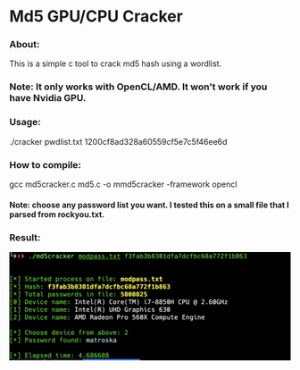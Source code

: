 # Md5 GPU/CPU Cracker

### About:
This is a simple c tool to crack md5 hash using a wordlist. 

### Note: It only works with OpenCL/AMD. It won't work if you have Nvidia GPU.


### Usage: 
./cracker pwdlist.txt 1200cf8ad328a60559cf5e7c5f46ee6d
### How to compile:
gcc md5cracker.c md5.c -o mmd5cracker -framework opencl

#### Note: choose any password list you want. I tested this on a small file that I parsed from rockyou.txt.


### Result:

<img width="998" alt="dBi" src="https://github.com/nixpal/md5-cracker-gpu/blob/main/2.png">
